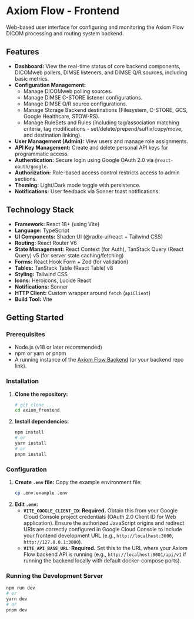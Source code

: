 # Axiom Flow - Frontend

Web-based user interface for configuring and monitoring the Axiom Flow DICOM processing and routing system backend.

## Features

*   **Dashboard:** View the real-time status of core backend components, DICOMweb pollers, DIMSE listeners, and DIMSE Q/R sources, including basic metrics.
*   **Configuration Management:**
    *   Manage DICOMweb polling sources.
    *   Manage DIMSE C-STORE listener configurations.
    *   Manage DIMSE Q/R source configurations.
    *   Manage Storage Backend destinations (Filesystem, C-STORE, GCS, Google Healthcare, STOW-RS).
    *   Manage RuleSets and Rules (including tag/association matching criteria, tag modifications - set/delete/prepend/suffix/copy/move, and destination linking).
*   **User Management (Admin):** View users and manage role assignments.
*   **API Key Management:** Create and delete personal API keys for programmatic access.
*   **Authentication:** Secure login using Google OAuth 2.0 via `@react-oauth/google`.
*   **Authorization:** Role-based access control restricts access to admin sections.
*   **Theming:** Light/Dark mode toggle with persistence.
*   **Notifications:** User feedback via Sonner toast notifications.

## Technology Stack

*   **Framework:** React 18+ (using Vite)
*   **Language:** TypeScript
*   **UI Components:** Shadcn UI (@radix-ui/react + Tailwind CSS)
*   **Routing:** React Router V6
*   **State Management:** React Context (for Auth), TanStack Query (React Query) v5 (for server state caching/fetching)
*   **Forms:** React Hook Form + Zod (for validation)
*   **Tables:** TanStack Table (React Table) v8
*   **Styling:** Tailwind CSS
*   **Icons:** Heroicons, Lucide React
*   **Notifications:** Sonner
*   **HTTP Client:** Custom wrapper around `fetch` (`apiClient`)
*   **Build Tool:** Vite

## Getting Started

### Prerequisites

*   Node.js (v18 or later recommended)
*   npm or yarn or pnpm
*   A running instance of the [Axiom Flow Backend](https://github.com/[YourUsername]/axiom_backend) (or your backend repo link).

### Installation

1.  **Clone the repository:**
    ```bash
    # git clone ...
    cd axiom_frontend
    ```
2.  **Install dependencies:**
    ```bash
    npm install
    # or
    yarn install
    # or
    pnpm install
    ```

### Configuration

1.  **Create `.env` file:** Copy the example environment file:
    ```bash
    cp .env.example .env
    ```
2.  **Edit `.env`:**
    *   **`VITE_GOOGLE_CLIENT_ID`**: **Required.** Obtain this from your Google Cloud Console project credentials (OAuth 2.0 Client ID for Web application). Ensure the authorized JavaScript origins and redirect URIs are correctly configured in Google Cloud Console to include your frontend development URL (e.g., `http://localhost:3000`, `http://127.0.0.1:3000`).
    *   **`VITE_API_BASE_URL`**: **Required.** Set this to the URL where your Axiom Flow backend API is running (e.g., `http://localhost:8001/api/v1` if running the backend locally with default docker-compose ports).

### Running the Development Server

```bash
npm run dev
# or
yarn dev
# or
pnpm dev
